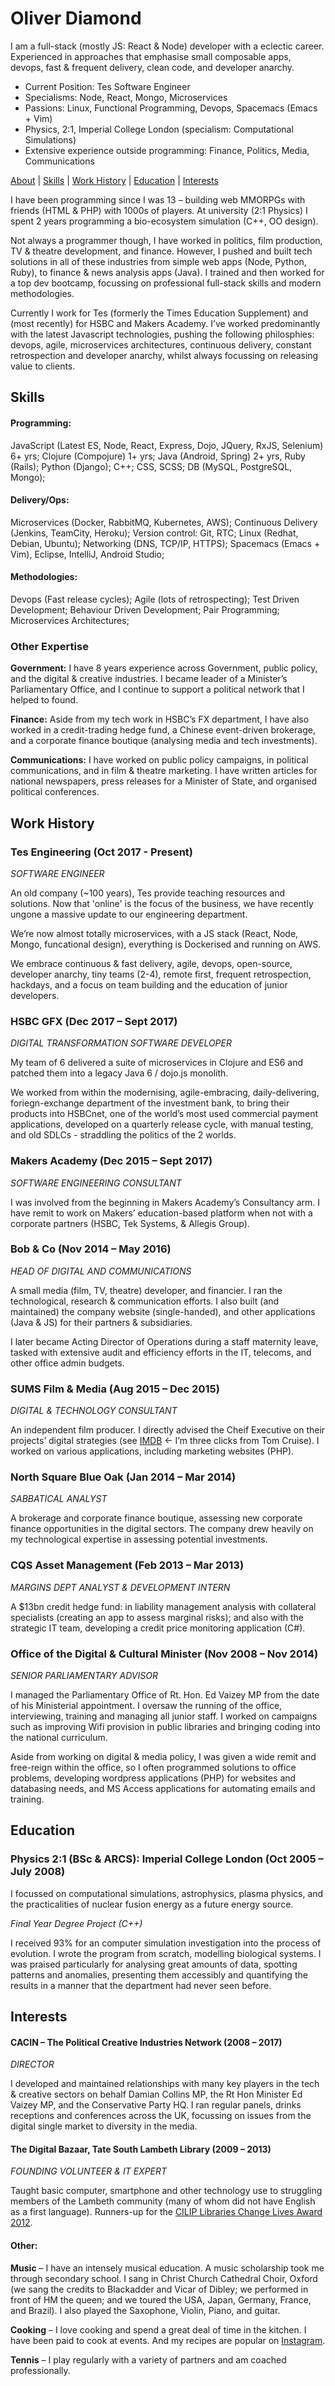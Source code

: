# Oliver Diamond

I am a full-stack (mostly JS: React & Node) developer with a eclectic career. Experienced in approaches that emphasise small composable apps, devops, fast & frequent delivery, clean code, and developer anarchy.

* Current Position: Tes Software Engineer
* Specialisms: Node, React, Mongo, Microservices
* Passions: Linux, Functional Programming, Devops, Spacemacs (Emacs + Vim)
* Physics, 2:1, Imperial College London (specialism: Computational Simulations)
* Extensive experience outside programming: Finance, Politics, Media, Communications

[About](#oliver-diamond) | [Skills](#skills) | [Work History](#work-history) | [Education](#education) | [Interests](#interests)


I have been programming since I was 13 – building web MMORPGs with friends (HTML & PHP) with 1000s of players. At university (2:1 Physics) I spent 2 years programming a bio-ecosystem simulation (C++, OO design).

Not always a programmer though, I have worked in politics, film production, TV & theatre development, and finance. However, I pushed and built tech solutions in all of these industries from simple web apps (Node, Python, Ruby), to finance & news analysis apps (Java). I trained and then worked for a top dev bootcamp, focussing on professional full-stack skills and modern methodologies.

Currently I work for Tes (formerly the Times Education Supplement) and (most recently) for HSBC and Makers Academy. I’ve worked predominantly with the latest Javascript technologies, pushing the following philosphies: devops, agile, microservices architectures, continuous delivery, constant retrospection and developer anarchy, whilst always focussing on releasing value to clients.


## Skills

#### Programming:
JavaScript (Latest ES, Node, React, Express, Dojo, JQuery, RxJS, Selenium) 6+ yrs; Clojure (Compojure) 1+ yrs; Java (Android, Spring) 2+ yrs, Ruby (Rails); Python (Django); C++; CSS, SCSS; DB (MySQL, PostgreSQL, Mongo);
#### Delivery/Ops:
Microservices (Docker, RabbitMQ, Kubernetes, AWS); Continuous Delivery (Jenkins, TeamCity, Heroku); Version control: Git, RTC; Linux (Redhat, Debian, Ubuntu); Networking (DNS, TCP/IP, HTTPS); Spacemacs (Emacs + Vim), Eclipse, IntelliJ, Android Studio;
#### Methodologies:
Devops (Fast release cycles); Agile (lots of retrospecting); Test Driven Development; Behaviour Driven Development; Pair Programming; Microservices Architectures;

### Other Expertise

**Government:** I have 8 years experience across Government, public policy, and the digital & creative industries. I became leader of a Minister’s Parliamentary Office, and I continue to support a political network that I helped to found. 

**Finance:** Aside from my tech work in HSBC’s FX department, I have also worked in a credit-trading hedge fund, a Chinese event-driven brokerage, and a corporate finance boutique (analysing media and tech investments).

**Communications:** I have worked on public policy campaigns, in political communications, and in film & theatre marketing. I have written articles for national newspapers, press releases for a Minister of State, and organised political conferences.


## Work History

### Tes Engineering (Oct 2017 - Present)
*SOFTWARE ENGINEER*

An old company (~100 years), Tes provide teaching resources and solutions. Now that 'online' is the focus of the business, we have recently ungone a massive update to our engineering department.

We’re now almost totally microservices, with a JS stack (React, Node, Mongo, funcational design), everything is Dockerised and running on AWS.

We embrace continuous & fast delivery, agile, devops, open-source, developer anarchy, tiny teams (2-4), remote first,  frequent retrospection, hackdays, and a focus on team building and the education of junior developers. 

### HSBC GFX (Dec 2017 – Sept 2017)
*DIGITAL TRANSFORMATION SOFTWARE DEVELOPER*

My team of 6 delivered a suite of microservices in Clojure and ES6 and patched them into a legacy Java 6 / dojo.js monolith.

We worked from within the modernising, agile-embracing, daily-delivering, foriegn-exchange department of the investment bank, to bring their products into HSBCnet, one of the world’s most used commercial payment applications, developed on a quarterly release cycle, with manual testing, and old SDLCs - straddling the politics of the 2 worlds.

### Makers Academy (Dec 2015 – Sept 2017)
*SOFTWARE ENGINEERING CONSULTANT*

I was involved from the beginning in Makers Academy’s Consultancy arm. I have remit to work on Makers’ education-based platform when not with a corporate partners (HSBC, Tek Systems, & Allegis Group).

### Bob & Co (Nov 2014 – May 2016)
*HEAD OF DIGITAL AND COMMUNICATIONS*

A small media (film, TV, theatre) developer, and financier. I ran the technological, research & communication efforts. I also built (and maintained) the company website (single-handed), and other applications (Java & JS) for their partners & subsidiaries.

I later became Acting Director of Operations during a staff maternity leave, tasked with extensive audit and efficiency efforts in the IT, telecoms, and other office admin budgets.

### SUMS Film & Media (Aug 2015 – Dec 2015)
*DIGITAL & TECHNOLOGY CONSULTANT*

An independent film producer. I directly advised the Cheif Executive on their projects’ digital strategies (see [IMDB](http://www.imdb.com/name/nm5829457/) ← I’m three clicks from Tom Cruise). I worked on various applications, including marketing websites (PHP).

### North Square Blue Oak (Jan 2014 – Mar 2014)
*SABBATICAL ANALYST*

A brokerage and corporate finance boutique, assessing new corporate finance opportunities in the digital sectors. The company drew heavily on my technological expertise in assessing potential investments.

### CQS Asset Management (Feb 2013 – Mar 2013)
*MARGINS DEPT ANALYST & DEVELOPMENT INTERN*

A $13bn credit hedge fund: in liability management analysis with collateral specialists (creating an app to  assess marginal risks); and also with the strategic IT team, developing a credit price monitoring application (C#).

### Office of the Digital & Cultural Minister (Nov 2008 – Nov 2014)
*SENIOR PARLIAMENTARY ADVISOR*

I managed the Parliamentary Office of Rt. Hon. Ed Vaizey MP from the date of his Ministerial appointment. I oversaw the running of the office, interviewing, training and managing all junior staff. I worked on campaigns such as improving Wifi provision in public libraries and bringing coding into the national curriculum. 

Aside from working on digital & media policy, I was given a wide remit and free-reign within the office, so I often  programmed solutions to office problems, developing wordpress applications (PHP) for websites and databasing needs, and MS Access applications for automating emails and training.


## Education

### Physics 2:1 (BSc & ARCS): Imperial College London (Oct 2005 – July 2008)
I focussed on computational simulations, astrophysics, plasma physics, and the practicalities of nuclear fusion energy as a future energy source.

*Final Year Degree Project (C++)*

I received 93% for an computer simulation investigation into the process of evolution. I wrote the program from scratch, modelling biological systems. I was praised particularly for analysing great amounts of data, spotting patterns and anomalies, presenting them accessibly and quantifying the results in a manner that the department had never seen before.


## Interests

#### CACIN – The Political Creative Industries Network (2008 – 2017)
*DIRECTOR*

I developed and maintained relationships with many key players in the tech & creative sectors on behalf Damian Collins MP, the Rt Hon Minister Ed Vaizey MP, and the Conservative Party HQ. I ran regular panels, drinks receptions and conferences across the UK, focussing on issues from the digital single market to diversity in the media.

#### The Digital Bazaar, Tate South Lambeth Library (2009 – 2013)
*FOUNDING VOLUNTEER & IT EXPERT*

Taught basic computer, smartphone and other technology use to struggling members of the Lambeth community (many of whom did not have English as a first language). Runners-up for the [CILIP Libraries Change Lives Award 2012](http://www.cilip.org.uk/cilip/advocacy-awards-and-projects/awards-and-medals/libraries-change-lives-award/past-libraries).


#### Other:
**Music** – I have an intensely musical education. A music scholarship took me through secondary school. I sang in Christ Church Cathedral Choir, Oxford (we sang the credits to Blackadder and Vicar of Dibley; we performed in front of HM the queen; and we toured the USA, Japan, Germany, France, and Brazil). I also played the Saxophone, Violin, Piano, and guitar.

**Cooking** – I love cooking and spend a great deal of time in the kitchen. I have been paid to cook at events. And my recipes are popular on [Instagram](http://instagram.com/diamondoliver).

**Tennis** – I play regularly with a variety of partners and am coached professionally.

